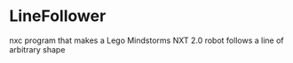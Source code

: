 # LineFollower
nxc program that makes a  Lego Mindstorms NXT 2.0 robot follows a line of arbitrary shape
